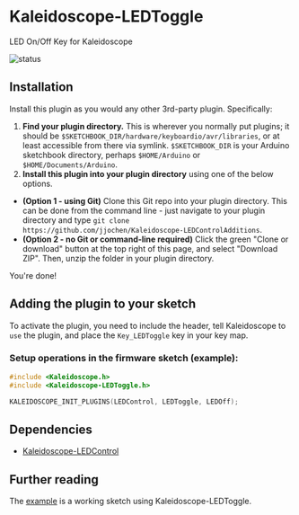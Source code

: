 # Kaleidoscope-LEDToggle
LED On/Off Key for Kaleidoscope

![status][st:experimental]

 [st:stable]: https://img.shields.io/badge/stable-✔-black.svg?style=flat&colorA=44cc11&colorB=494e52
 [st:broken]: https://img.shields.io/badge/broken-X-black.svg?style=flat&colorA=e05d44&colorB=494e52
 [st:experimental]: https://img.shields.io/badge/experimental----black.svg?style=flat&colorA=dfb317&colorB=494e52


## Installation

Install this plugin as you would any other 3rd-party plugin.  Specifically:

1. __Find your plugin directory.__  This is wherever you normally put plugins; it
should be `$SKETCHBOOK_DIR/hardware/keyboardio/avr/libraries`, or at least
accessible from there via symlink. `$SKETCHBOOK_DIR` is your Arduino sketchbook directory, 
perhaps `$HOME/Arduino` or `$HOME/Documents/Arduino`.
2. __Install this plugin into your plugin directory__ using one of the below options.
* __(Option 1 - using Git)__ Clone this Git repo into your plugin directory.  This can
be done from the command line - just navigate to your plugin directory and type
`git clone https://github.com/jjochen/Kaleidoscope-LEDControlAdditions`.
* __(Option 2 - no Git or command-line required)__ Click the green "Clone or download"
button at the top right of this page, and select "Download ZIP".  Then, unzip the
folder in your plugin directory.

You're done!

## Adding the plugin to your sketch

To activate the plugin, you need to include the header, tell Kaleidoscope to `use`
the plugin, and place the `Key_LEDToggle` key in your key map.

### Setup operations in the firmware sketch (example):

```c++
#include <Kaleidoscope.h>
#include <Kaleidoscope-LEDToggle.h>

KALEIDOSCOPE_INIT_PLUGINS(LEDControl, LEDToggle, LEDOff);
```

## Dependencies

* [Kaleidoscope-LEDControl](https://github.com/keyboardio/Kaleidoscope-LEDControl)

## Further reading

The [example][plugin:example] is a working sketch using Kaleidoscope-LEDToggle.

 [plugin:example]: https://github.com/jjochen/Kaleidoscope-LEDControlAdditions/blob/master/examples/LEDToggle/LEDToggle.ino

